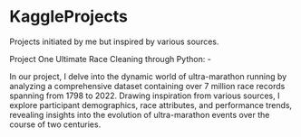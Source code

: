 # KaggleProjects
Projects initiated by me but inspired by various sources.


Project One Ultimate Race Cleaning through Python: -

  In our project, I delve into the dynamic world of ultra-marathon running by analyzing a comprehensive dataset containing over 7 million race records spanning from 1798 to 2022. 
  Drawing inspiration from various sources, I explore participant demographics, race attributes, and performance trends, 
  revealing insights into the evolution of ultra-marathon events over the course of two centuries.

